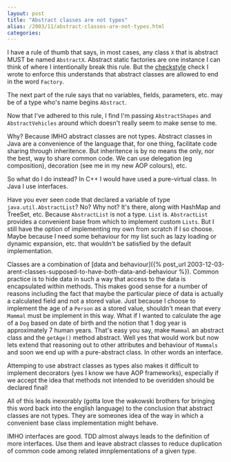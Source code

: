 ```yaml
---
layout: post
title: "Abstract classes are not types"
alias: /2003/11/abstract-classes-are-not-types.html
categories:
---
```

I have a rule of thumb that says, in most cases, any class `X` that is abstract MUST be named `AbstractX`. Abstract static factories are one instance I can think of where I intentionally break this rule. But the [checkstyle](http://checkstyle.sf.net) check I wrote to enforce this understands that abstract classes are allowed to end in the word `Factory`.

The next part of the rule says that no variables, fields, parameters, etc. may be of a type who's name begins `Abstract`.

Now that I've adhered to this rule, I find I'm passing `AbstractShapes` and `AbstractVehicles` around which doesn't really seem to make sense to me.

Why? Because IMHO abstract classes are not types. Abstract classes in Java are a convenience of the language that, for one thing, facilitate code sharing through inheritence. But inheritence is by no means the only, nor the best, way to share common code. We can use delegation (eg composition), decoration (see me in my new AOP colours), etc.

So what do I do instead? In C++ I would have used a pure-virtual class. In Java I use interfaces.

Have you ever seen code that declared a variable of type `java.util.AbstractList`? No? Why not? It's there, along with HashMap and TreeSet, etc. Because `AbstractList` is not a type. `List` is. `AbstractList` provides a convenient base from which to implement custom `Lists`. But I still have the option of implementing my own from scratch if I so choose. Maybe because I need some behaviour for my list such as lazy loading or dynamic expansion, etc. that wouldn't be satisfied by the default implementation.

Classes are a combination of [data and behaviour]({% post_url 2003-12-03-arent-classes-supposed-to-have-both-data-and-behaviour %}). Common practice is to hide data in such a way that access to the data is encapsulated within methods. This makes good sense for a number of reasons including the fact that maybe the particular piece of data is actually a calculated field and not a stored value. Just because I choose to implement the age of a `Person` as a stored value, shouldn't mean that every `Mammal` must be implement in this way. What if I wanted to calculate the age of a `Dog` based on date of birth and the notion that 1 dog year is approximately 7 human years. That's easy you say, make `Mammal` an abstract class and the `getAge()` method abstract. Well yes that would work but now lets extend that reasoning out to other attributes and behaviour of `Mammals` and soon we end up with a pure-abstract class. In other words an interface.

Attemping to use abstract classes as types also makes it difficult to implement decorators (yes I know we have AOP frameworks), especially if we accept the idea that methods not intended to be overidden should be declared final!

All of this leads inexorably (gotta love the wakowski brothers for bringing this word back into the english language) to the conclusion that abstract classes are not types. They are someones idea of the way in which a convenient base class implementation might behave.

IMHO interfaces are good. TDD almost always leads to the definition of more interfaces. Use them and leave abstract classes to reduce duplication of common code among related imnplementations of a given type.
